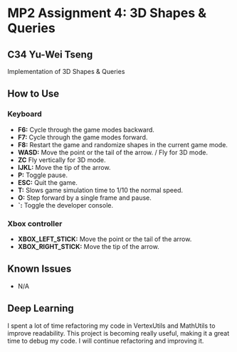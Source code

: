 # MP2 Assignment 4: 3D Shapes & Queries

## C34 Yu-Wei Tseng

Implementation of 3D Shapes & Queries

## How to Use

### Keyboard

- **F6:** Cycle through the game modes backward.
- **F7:** Cycle through the game modes forward.
- **F8:** Restart the game and randomize shapes in the current game mode.
- **WASD:** Move the point or the tail of the arrow. / Fly for 3D mode.
- **ZC** Fly vertically for 3D mode.
- **IJKL:** Move the tip of the arrow.
- **P:** Toggle pause.
- **ESC:** Quit the game.
- **T:** Slows game simulation time to 1/10 the normal speed.
- **O:** Step forward by a single frame and pause.
- **`:** Toggle the developer console.

### Xbox controller

- **XBOX_LEFT_STICK:** Move the point or the tail of the arrow.
- **XBOX_RIGHT_STICK:** Move the tip of the arrow.

## Known Issues

- N/A

## Deep Learning

I spent a lot of time refactoring my code in VertexUtils and MathUtils to improve readability.
This project is becoming really useful, making it a great time to debug my code.
I will continue refactoring and improving it.





